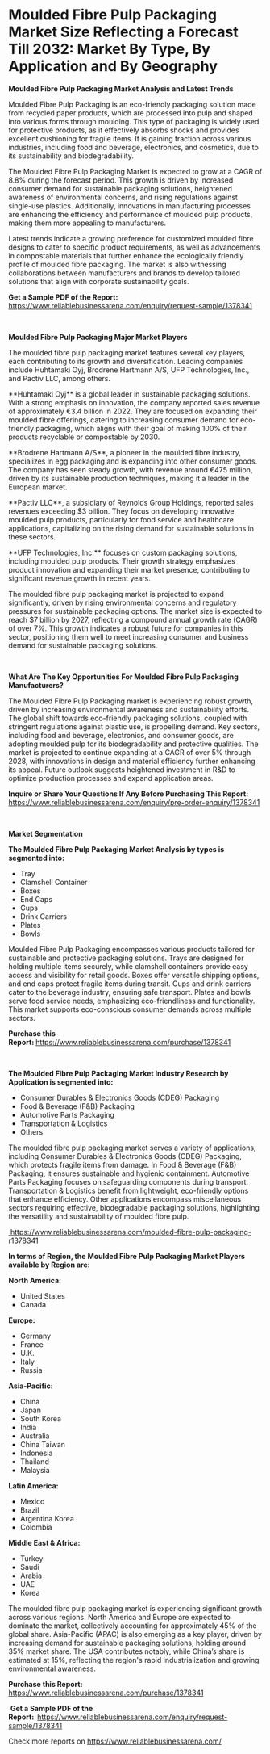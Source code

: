 <p><h1>Moulded Fibre Pulp Packaging Market Size Reflecting a Forecast Till 2032: Market By Type, By Application and By Geography</h1></p><p><strong>Moulded Fibre Pulp Packaging Market Analysis and Latest Trends</strong></p>
<p><p>Moulded Fibre Pulp Packaging is an eco-friendly packaging solution made from recycled paper products, which are processed into pulp and shaped into various forms through moulding. This type of packaging is widely used for protective products, as it effectively absorbs shocks and provides excellent cushioning for fragile items. It is gaining traction across various industries, including food and beverage, electronics, and cosmetics, due to its sustainability and biodegradability.</p><p>The Moulded Fibre Pulp Packaging Market is expected to grow at a CAGR of 8.8% during the forecast period. This growth is driven by increased consumer demand for sustainable packaging solutions, heightened awareness of environmental concerns, and rising regulations against single-use plastics. Additionally, innovations in manufacturing processes are enhancing the efficiency and performance of moulded pulp products, making them more appealing to manufacturers.</p><p>Latest trends indicate a growing preference for customized moulded fibre designs to cater to specific product requirements, as well as advancements in compostable materials that further enhance the ecologically friendly profile of moulded fibre packaging. The market is also witnessing collaborations between manufacturers and brands to develop tailored solutions that align with corporate sustainability goals.</p></p>
<p><strong>Get a Sample PDF of the Report:&nbsp;</strong> <a href="https://www.reliablebusinessarena.com/enquiry/request-sample/1378341?utm_campaign=3566&utm_medium=2&utm_source=Github&utm_content=ia&utm_term=31032025&utm_id=moulded-fibre-pulp-packaging">https://www.reliablebusinessarena.com/enquiry/request-sample/1378341</a></p>
<p>&nbsp;</p>
<p><strong>Moulded Fibre Pulp Packaging Major Market Players</strong></p>
<p><p>The moulded fibre pulp packaging market features several key players, each contributing to its growth and diversification. Leading companies include Huhtamaki Oyj, Brodrene Hartmann A/S, UFP Technologies, Inc., and Pactiv LLC, among others.</p><p>**Huhtamaki Oyj** is a global leader in sustainable packaging solutions. With a strong emphasis on innovation, the company reported sales revenue of approximately €3.4 billion in 2022. They are focused on expanding their moulded fibre offerings, catering to increasing consumer demand for eco-friendly packaging, which aligns with their goal of making 100% of their products recyclable or compostable by 2030.</p><p>**Brodrene Hartmann A/S**, a pioneer in the moulded fibre industry, specializes in egg packaging and is expanding into other consumer goods. The company has seen steady growth, with revenue around €475 million, driven by its sustainable production techniques, making it a leader in the European market.</p><p>**Pactiv LLC**, a subsidiary of Reynolds Group Holdings, reported sales revenues exceeding $3 billion. They focus on developing innovative moulded pulp products, particularly for food service and healthcare applications, capitalizing on the rising demand for sustainable solutions in these sectors.</p><p>**UFP Technologies, Inc.** focuses on custom packaging solutions, including moulded pulp products. Their growth strategy emphasizes product innovation and expanding their market presence, contributing to significant revenue growth in recent years.</p><p>The moulded fibre pulp packaging market is projected to expand significantly, driven by rising environmental concerns and regulatory pressures for sustainable packaging options. The market size is expected to reach $7 billion by 2027, reflecting a compound annual growth rate (CAGR) of over 7%. This growth indicates a robust future for companies in this sector, positioning them well to meet increasing consumer and business demand for sustainable packaging solutions.</p></p>
<p>&nbsp;</p>
<p><strong>What Are The Key Opportunities For Moulded Fibre Pulp Packaging Manufacturers?</strong></p>
<p><p>The Moulded Fibre Pulp Packaging market is experiencing robust growth, driven by increasing environmental awareness and sustainability efforts. The global shift towards eco-friendly packaging solutions, coupled with stringent regulations against plastic use, is propelling demand. Key sectors, including food and beverage, electronics, and consumer goods, are adopting moulded pulp for its biodegradability and protective qualities. The market is projected to continue expanding at a CAGR of over 5% through 2028, with innovations in design and material efficiency further enhancing its appeal. Future outlook suggests heightened investment in R&D to optimize production processes and expand application areas.</p></p>
<p><strong>Inquire or Share Your Questions If Any Before Purchasing This Report:</strong> <a href="https://www.reliablebusinessarena.com/enquiry/pre-order-enquiry/1378341?utm_campaign=3566&utm_medium=2&utm_source=Github&utm_content=ia&utm_term=31032025&utm_id=moulded-fibre-pulp-packaging">https://www.reliablebusinessarena.com/enquiry/pre-order-enquiry/1378341</a></p>
<p>&nbsp;</p>
<p><strong>Market Segmentation</strong></p>
<p><strong>The Moulded Fibre Pulp Packaging Market Analysis by types is segmented into:</strong></p>
<p><ul><li>Tray</li><li>Clamshell Container</li><li>Boxes</li><li>End Caps</li><li>Cups</li><li>Drink Carriers</li><li>Plates</li><li>Bowls</li></ul></p>
<p><p>Moulded Fibre Pulp Packaging encompasses various products tailored for sustainable and protective packaging solutions. Trays are designed for holding multiple items securely, while clamshell containers provide easy access and visibility for retail goods. Boxes offer versatile shipping options, and end caps protect fragile items during transit. Cups and drink carriers cater to the beverage industry, ensuring safe transport. Plates and bowls serve food service needs, emphasizing eco-friendliness and functionality. This market supports eco-conscious consumer demands across multiple sectors.</p></p>
<p><strong>Purchase this Report:&nbsp;</strong><a href="https://www.reliablebusinessarena.com/purchase/1378341?utm_campaign=3566&utm_medium=2&utm_source=Github&utm_content=ia&utm_term=31032025&utm_id=moulded-fibre-pulp-packaging">https://www.reliablebusinessarena.com/purchase/1378341</a></p>
<p>&nbsp;</p>
<p><strong>The Moulded Fibre Pulp Packaging Market Industry Research by Application is segmented into:</strong></p>
<p><ul><li>Consumer Durables & Electronics Goods (CDEG) Packaging</li><li>Food & Beverage (F&B) Packaging</li><li>Automotive Parts Packaging</li><li>Transportation & Logistics</li><li>Others</li></ul></p>
<p><p>The moulded fibre pulp packaging market serves a variety of applications, including Consumer Durables & Electronics Goods (CDEG) Packaging, which protects fragile items from damage. In Food & Beverage (F&B) Packaging, it ensures sustainable and hygienic containment. Automotive Parts Packaging focuses on safeguarding components during transport. Transportation & Logistics benefit from lightweight, eco-friendly options that enhance efficiency. Other applications encompass miscellaneous sectors requiring effective, biodegradable packaging solutions, highlighting the versatility and sustainability of moulded fibre pulp.</p></p>
<p><a href="https://www.reliablebusinessarena.com/moulded-fibre-pulp-packaging-r1378341?utm_campaign=3566&utm_medium=2&utm_source=Github&utm_content=ia&utm_term=31032025&utm_id=moulded-fibre-pulp-packaging">&nbsp;https://www.reliablebusinessarena.com/moulded-fibre-pulp-packaging-r1378341</a></p>
<p><strong>In terms of Region, the Moulded Fibre Pulp Packaging Market Players available by Region are:</strong></p>
<p>
    <p> <strong> North America: </strong>
        <ul>
            <li>United States</li>
            <li>Canada</li>
        </ul>
        </p> 
    <p> <strong> Europe: </strong>
        <ul>
            <li>Germany</li>
            <li>France</li>
            <li>U.K.</li>
            <li>Italy</li>
            <li>Russia</li>
        </ul>
        </p> 
    <p> <strong> Asia-Pacific: </strong>
        <ul>
            <li>China</li>
            <li>Japan</li>
            <li>South Korea</li>
            <li>India</li>
            <li>Australia</li>
            <li>China Taiwan</li>
            <li>Indonesia</li>
            <li>Thailand</li>
            <li>Malaysia</li>
        </ul>
        </p> 
    <p> <strong> Latin America: </strong>
        <ul>
            <li>Mexico</li>
            <li>Brazil</li>
            <li>Argentina Korea</li>
            <li>Colombia</li>
        </ul>
        </p> 
    <p> <strong> Middle East & Africa: </strong>
        <ul>
            <li>Turkey</li>
            <li>Saudi</li>
            <li>Arabia</li>
            <li>UAE</li>
            <li>Korea</li>
        </ul>
    </p>
    </p>
<p><p>The moulded fibre pulp packaging market is experiencing significant growth across various regions. North America and Europe are expected to dominate the market, collectively accounting for approximately 45% of the global share. Asia-Pacific (APAC) is also emerging as a key player, driven by increasing demand for sustainable packaging solutions, holding around 35% market share. The USA contributes notably, while China’s share is estimated at 15%, reflecting the region's rapid industrialization and growing environmental awareness.</p></p>
<p><strong>Purchase this Report: </strong><a href="https://www.reliablebusinessarena.com/purchase/1378341?utm_campaign=3566&utm_medium=2&utm_source=Github&utm_content=ia&utm_term=31032025&utm_id=moulded-fibre-pulp-packaging">https://www.reliablebusinessarena.com/purchase/1378341</a></p>
<p>&nbsp;<strong>Get a Sample PDF of the Report:&nbsp;&nbsp;</strong><a href="https://www.reliablebusinessarena.com/enquiry/request-sample/1378341?utm_campaign=3566&utm_medium=2&utm_source=Github&utm_content=ia&utm_term=31032025&utm_id=moulded-fibre-pulp-packaging">https://www.reliablebusinessarena.com/enquiry/request-sample/1378341</a></p>
<p><strong></strong></p>
<p>Check more reports on <a href="https://www.reliablebusinessarena.com/?utm_campaign=3566&utm_medium=2&utm_source=Github&utm_content=ia&utm_term=31032025&utm_id=moulded-fibre-pulp-packaging">https://www.reliablebusinessarena.com/</a></p>